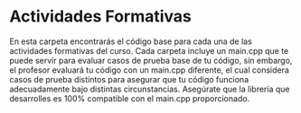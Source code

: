 # Actividades Formativas

En esta carpeta encontrarás el código base para cada una de las actividades formativas del curso. 
Cada carpeta incluye un main.cpp que te puede servir para evaluar casos de prueba base de tu código, sin embargo, el profesor evaluará tu código con un main.cpp diferente, el cual considera casos de prueba distintos para asegurar que tu código funciona adecuadamente bajo distintas circunstancias.
Asegúrate que la librería que desarrolles es 100% compatible con el main.cpp proporcionado.
